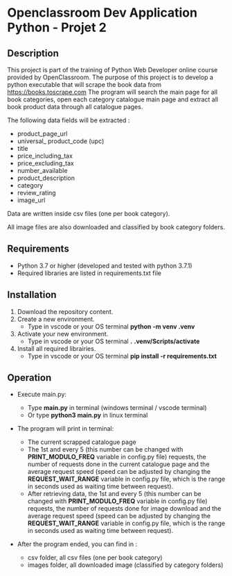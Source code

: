 # Openclassroom Dev Application Python - Projet 2

## Description

This project is part of the training of Python Web Developer online course provided by OpenClassroom.
The purpose of this project is to develop a python executable that will scrape the book data from https://books.toscrape.com
The program will search the main page for all book categories, open each category catalogue main page and extract all book product data through all catalogue pages.

The following data fields will be extracted :
- product_page_url
- universal_ product_code (upc)
- title
- price_including_tax
- price_excluding_tax
- number_available
- product_description
- category
- review_rating
- image_url

Data are written inside csv files (one per book category).

All image files are also downloaded and classified by book category folders.

## Requirements

- Python 3.7 or higher (developed and tested with python 3.7.1)
- Required libraries are listed in requirements.txt file

## Installation

1. Download the repository content.
2. Create a new environment.
    * Type in vscode or your OS terminal **python -m venv .venv**
3. Activate your new environment.
    * Type in vscode or your OS terminal **.** **.venv/Scripts/activate**
4. Install all required librairies.
    * Type in vscode or your OS terminal **pip install -r requirements.txt**

## Operation

- Execute main.py:
    * Type **main.py** in terminal (windows terminal / vscode terminal)
    * Or type **python3 main.py** in linux terminal

- The program will print in terminal:
    * The current scrapped catalogue page
    * The 1st and every 5 (this number can be changed with **PRINT_MODULO_FREQ** variable in config.py file) requests, the number of requests done in the current catalogue page and the average request speed (speed can be adjusted by changing the **REQUEST_WAIT_RANGE** variable in config.py file, which is the range in seconds used as waiting time between request).  
    * After retrieving data, the 1st and every 5 (this number can be changed with **PRINT_MODULO_FREQ** variable in config.py file) requests,  the number of requests done for image download and the average request speed (speed can be adjusted by changing the **REQUEST_WAIT_RANGE** variable in config.py file, which is the range in seconds used as waiting time between request).

- After the program ended, you can find in :
    * csv folder, all csv files (one per book category)
    * images folder, all downloaded image (classified by category folders)
